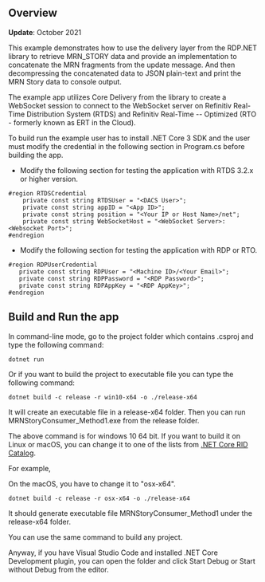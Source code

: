
## Overview 

**Update**: October 2021

This example demonstrates how to use the delivery layer from the RDP.NET library to retrieve MRN_STORY data and provide an implementation to concatenate the MRN fragments from the update message. And then decompressing the concatenated data to JSON plain-text and print the MRN Story data to console output.

The example app utilizes Core Delivery from the library to create a WebSocket session to connect to the WebSocket server on Refinitiv Real-Time Distribution System (RTDS) and Refinitiv Real-Time -- Optimized (RTO - formerly known as ERT in the Cloud). 

To build run the example user has to install .NET Core 3 SDK and the user must modify the credential in the following section in Program.cs before building the app.

* Modify the following section for testing the application with RTDS 3.2.x or higher version. 
```
#region RTDSCredential
    private const string RTDSUser = "<DACS User>";
    private const string appID = "<App ID>";
    private const string position = "<Your IP or Host Name>/net";
    private const string WebSocketHost = "<WebSocket Server>:<Websocket Port>";
#endregion
```

* Modify the following section for testing the application with RDP or RTO.

```
#region RDPUserCredential
   private const string RDPUser = "<Machine ID>/<Your Email>";
   private const string RDPPassword = "<RDP Password>";
   private const string RDPAppKey = "<RDP AppKey>";
#endregion
```

## Build and Run the app

In command-line mode, go to the project folder which contains .csproj and type the following command:
```
dotnet run
```

Or if you want to build the project to executable file you can type the following command:

```
dotnet build -c release -r win10-x64 -o ./release-x64
```
It will create an executable file in a release-x64 folder. Then you can run MRNStoryConsumer_Method1.exe from the release folder.

The above command is for windows 10 64 bit. If you want to build it on Linux or macOS, you can change it to one of the lists from [.NET Core RID Catalog](https://docs.microsoft.com/th-th/dotnet/core/rid-catalog). 

For example, 

On the macOS, you have to change it to "osx-x64".
```
dotnet build -c release -r osx-x64 -o ./release-x64
```
It should generate executable file MRNStoryConsumer_Method1 under the release-x64 folder.

You can use the same command to build any project.

Anyway, if you have Visual Studio Code and installed .NET Core Development plugin, you can open the folder and click Start Debug or Start without Debug from the editor.